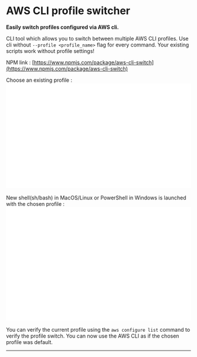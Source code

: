 # AWS CLI profile switcher

**Easily switch profiles configured via AWS cli.**

CLI tool which allows you to switch between multiple AWS CLI profiles.
Use cli without `--profile <profile_name>` flag for every command. Your existing scripts work without profile settings!

NPM link : [https://www.npmjs.com/package/aws-cli-switch](https://www.npmjs.com/package/aws-cli-switch)

Choose an existing profile :
<br>
![CLI Tool Image](imgs/cli-img-1.svg "CLI Tool Image")

New shell(sh/bash) in MacOS/Linux or PowerShell in Windows is launched with the chosen profile :
<br>
![CLI Tool Image](imgs/cli-img-2.svg "CLI Tool Image")

You can verify the current profile using the `aws configure list` command to verify the profile switch.
You can now use the AWS CLI as if the chosen profile was default.

---
